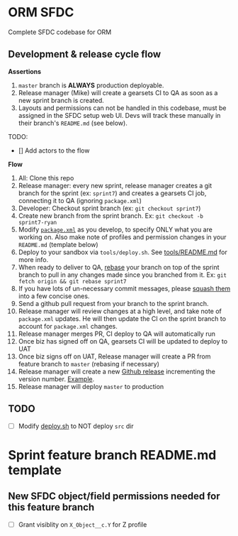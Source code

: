 # ORM SFDC

Complete SFDC codebase for ORM

## Development & release cycle flow

**Assertions**
1.  `master` branch is **ALWAYS** production deployable.
1.  Release manager (Mike) will create a gearsets CI to QA as soon as a new sprint branch is created.
1.  Layouts and permissions can not be handled in this codebase, must be assigned in the SFDC setup web UI.  Devs will track these manually in their branch's `README.md` (see below).

TODO: 
*  [] Add actors to the flow

**Flow**

1.  All: Clone this repo
1.  Release manager: every new sprint, release manager creates a git branch for the sprint (ex: `sprint7`) and creates a gearsets CI job, connecting it to QA (ignoring `package.xml`)
1.  Developer: Checkout sprint branch (ex: `git checkout sprint7`)
1.  Create new branch from the sprint branch. Ex: `git checkout -b sprint7-ryan`
1.  Modify [`package.xml`](./package.xml) as you develop, to specify ONLY what you are working on.  Also make note of profiles and permission changes in your `README.md` (template below)
1.  Deploy to your sandbox via `tools/deploy.sh`.  See [tools/README.md](./tools) for more info.
1.  When ready to deliver to QA, [rebase](https://git-scm.com/book/en/v2/Git-Branching-Rebasing) your branch on top of the sprint branch to pull in any changes made since you branched from it.  Ex: `git fetch origin && git rebase sprint7`
1.  If you have lots of un-necessary commit messages, please [squash them](http://gitready.com/advanced/2009/02/10/squashing-commits-with-rebase.html) into a few concise ones.
1.  Send a github pull request from your branch to the sprint branch. 
1.  Release manager will review changes at a high level, and take note of `package.xml` updates.  He will then update the CI on the sprint branch to account for `package.xml` changes.
1.  Release manager merges PR, CI deploy to QA will automatically run
1.  Once biz has signed off on QA, gearsets CI will be updated to deploy to UAT
1.  Once biz signs off on UAT, Release manager will create a PR from feature branch to `master` (rebasing if necessary)
1.  Release manager will create a new [Github release](https://github.com/ORMSFDC/sfdc/releases) incrementing the version number.  [Example](https://github.com/ORMSFDC/sfdc/releases/tag/1.0).
1.  Release manager will deploy `master` to production

## TODO

- [ ] Modify [deploy.sh](./tools/deploy.sh) to NOT deploy `src` dir


# Sprint feature branch README.md template


## New SFDC object/field permissions needed for this feature branch

- [ ] Grant visiblity on `X_Object__c.Y` for Z profile




